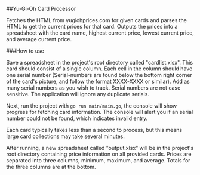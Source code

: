 ##Yu-Gi-Oh Card Processor

Fetches the HTML from yugiohprices.com for given cards and parses the HTML to get
the current prices for that card. Outputs the prices into a spreadsheet with the
card name, highest current price, lowest current price, and average current price.

###How to use

Save a spreadsheet in the project's root directory called "cardlist.xlsx". This card
should consist of a single column. Each cell in the column should have one serial number
(Serial-numbers are found below the bottom right corner of the card's picture, and follow
the format XXXX-XXXX or similar). Add as many serial numbers as you wish to track.
Serial numbers are not case sensitive. The application will ignore any duplicate serials.

Next, run the project with `go run main/main.go`, the console will show progress for
fetching card information. The console will alert you if an serial number could not
be found, which indicates invalid entry.

Each card typically takes less than a second to process, but this means large card
collections may take several minutes.

After running, a new spreadsheet called "output.xlsx" will be in the project's root
directory containing price information on all provided cards. Prices are separated
into three columns, minimum, maximum, and average. Totals for the three columns are
at the bottom.
